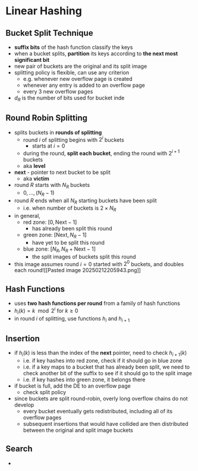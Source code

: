 # Linear Hashing
## Bucket Split Technique
- **suffix bits** of the hash function classify the keys
- when a bucket splits, **partition** its keys according to **the next most significant bit**
- new pair of buckets are the original and its split image
- splitting policy is flexible, can use any criterion
	- e.g. whenever new overflow page is created
	- whenever any entry is added to an overflow page
	- every 3 new overflow pages
- $d_R$ is the number of bits used for bucket inde
## Round Robin Splitting
- splits buckets in **rounds of splitting**
	- round $i$ of splitting begins with $2^i$ buckets
		- starts at $i=0$
	- during the round, **split each bucket**, ending the round with $2^{i+1}$ buckets
	- aka **level**
- **next** - pointer to next bucket to be split
	- aka **victim**
- round $R$ starts with $N_R$ buckets 
	- $0, \dots, (N_R -1)$
- round $R$ ends when all $N_R$ starting buckets have been split
	- i.e. when number of buckets is $2 \times N_R$
- in general,
	- red zone: $[0, \text{Next}-1]$ 
		- has already been split this round
	- green zone: $[\text{Next}, N_R - 1]$
		- have yet to be split this round
	- blue zone: $[N_R, N_R + \text{Next} - 1]$
		- the split images of buckets split this round
- this image assumes round $i=0$ started with $2^0$ buckets, and doubles each round![[Pasted image 20250212205943.png]]
## Hash Functions
- uses **two hash functions per round** from a family of hash functions
- $h_{i}(k) = k \mod 2^i \text{    for } k \geq 0$
- in round $i$ of splitting, use functions $h_i$ and $h_{i+1}$ 
## Insertion
- if $h_i(k)$ is less than the index of the **next** pointer, need to check $h_{i+1}(k)$
	- i.e. if key hashes into red zone, check if it should go in blue zone
	- i.e. if a key maps to a bucket that has already been split, we need to check another bit of the suffix to see if it should go to the split image
	- i.e. if key hashes into green zone, it belongs there
- if bucket is full, add the DE to an overflow page
	- check split policy
- since buckets are split round-robin, overly long overflow chains do not develop
	- every bucket eventually gets redistributed, including all of its overflow pages
	- subsequent insertions that would have collided are then distributed between the original and split image buckets
## Search
- 